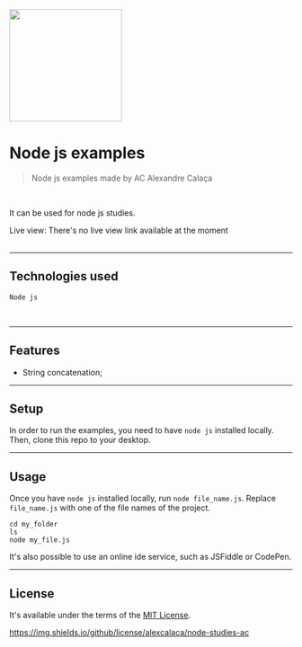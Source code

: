 <img src="https://user-images.githubusercontent.com/22925257/169446002-cd956e1e-92fd-4c52-acdf-43d0381f2bc4.png" width="200" height="200" align="center">


# Node js examples

> Node js examples made by AC Alexandre Calaça

<br/>

It can be used for node js studies.

Live view: There's no live view link available at the moment <br/><br/>

___

## Technologies used
```
Node js
```
<br/>
 
 ___
 

## Features
* String concatenation;

___

## Setup
In order to run the examples, you need to have ```node js``` installed locally. Then, clone this repo to your desktop.

___

## Usage

Once you have ```node js``` installed locally, run ```node file_name.js```. Replace ```file_name.js``` with one of the file names of the project.

```
cd my_folder
ls
node my_file.js
```

It's also possible to use an online ide service, such as JSFiddle or CodePen.

___

## License

It's available under the terms of the [MIT License](http://opensource.org/licenses/MIT).

https://img.shields.io/github/license/alexcalaca/node-studies-ac
